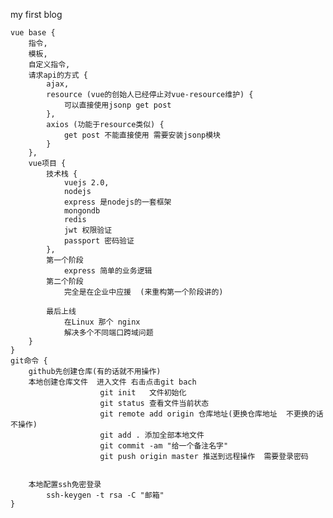 my first blog

    vue base {
        指令,
        模板,
        自定义指令,
        请求api的方式 {
            ajax,
            resource (vue的创始人已经停止对vue-resource维护) {
                可以直接使用jsonp get post
            },
            axios (功能于resource类似) {
                get post 不能直接使用 需要安装jsonp模块
            }
        },
        vue项目 {
            技术栈 {
                vuejs 2.0,
                nodejs
                express 是nodejs的一套框架
                mongondb
                redis
                jwt 权限验证
                passport 密码验证
            },
            第一个阶段
                express 简单的业务逻辑
            第二个阶段
                完全是在企业中应援  (来重构第一个阶段讲的)

            最后上线
                在Linux 那个 nginx
                解决多个不同端口跨域问题
        }
    }
    git命令 {
        github先创建仓库(有的话就不用操作)
        本地创建仓库文件  进入文件 右击点击git bach
                        git init   文件初始化
                        git status 查看文件当前状态
                        git remote add origin 仓库地址(更换仓库地址  不更换的话不操作)
                        git add . 添加全部本地文件
                        git commit -am "给一个备注名字"
                        git push origin master 推送到远程操作  需要登录密码


        本地配置ssh免密登录
            ssh-keygen -t rsa -C "邮箱"
    }